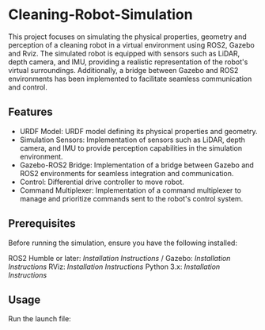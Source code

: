 # Cleaning-Robot-Simulation
This project focuses on simulating the physical properties, geometry and perception of a cleaning robot in a virtual environment using ROS2, Gazebo and Rviz. The simulated robot is equipped with sensors such as LiDAR, depth camera, and IMU, providing a realistic representation of the robot's virtual surroundings. Additionally, a bridge between Gazebo and ROS2 environments has been implemented to facilitate seamless communication and control.

## Features
- URDF Model: URDF model defining its physical properties and geometry.
- Simulation Sensors: Implementation of sensors such as LiDAR, depth camera, and IMU to provide perception capabilities in the simulation environment.
- Gazebo-ROS2 Bridge: Implementation of a bridge between Gazebo and ROS2 environments for seamless integration and communication.
- Control: Differential drive controller to move robot.
- Command Multiplexer: Implementation of a command multiplexer to manage and prioritize commands sent to the robot's control system.


## Prerequisites
Before running the simulation, ensure you have the following installed:

ROS2 Humble or later: *Installation Instructions* /
Gazebo: *Installation Instructions*
RViz: *Installation Instructions*
Python 3.x: *Installation Instructions*

## Usage
Run the launch file:
